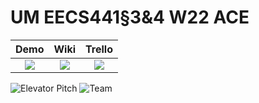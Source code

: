 # UM EECS441§3&4 W22 ACE

| Demo  |  Wiki |  Trello  |
|:-----:|:-----:|:--------:|
|[<img src="https://eecs441.eecs.umich.edu/img/admin/video.png">][demo_page]|[<img src="https://eecs441.eecs.umich.edu/img/admin/wiki.png">][wiki_page]|[<img src="https://eecs441.eecs.umich.edu/img/admin/trello.png">][process_page]|

![Elevator Pitch]()
![Team]()

[demo_page]: https://youtu.be/sample
[wiki_page]: https://github.com/member/team/wiki
[process_page]: https://trello.com/b/sample/general
